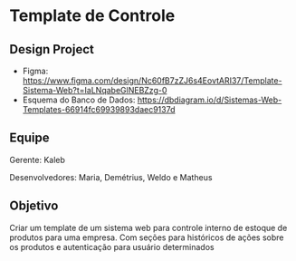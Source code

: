 # Template de Controle

## Design Project

- Figma: https://www.figma.com/design/Nc60fB7zZJ6s4EovtARI37/Template-Sistema-Web?t=IaLNqabeGlNEBZzg-0
- Esquema do Banco de Dados: https://dbdiagram.io/d/Sistemas-Web-Templates-66914fc69939893daec9137d

## Equipe

Gerente: Kaleb

Desenvolvedores: Maria, Demétrius, Weldo e Matheus

## Objetivo

Criar um template de um sistema web para controle interno de estoque de produtos para uma empresa. Com seções para históricos de ações sobre os produtos e autenticação para usuário determinados
